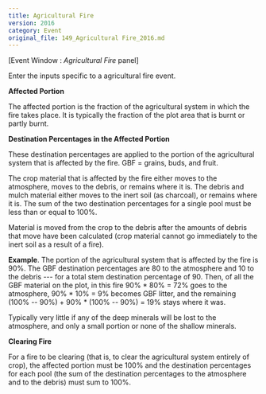 ```yaml
---
title: Agricultural Fire
version: 2016
category: Event
original_file: 149_Agricultural Fire_2016.md
---
```


[Event Window : *Agricultural Fire* panel]

Enter the inputs specific to a agricultural fire event.

**Affected Portion**

The affected portion is the fraction of the agricultural system in which
the fire takes place. It is typically the fraction of the plot area that
is burnt or partly burnt.

**Destination Percentages in the Affected Portion**

These destination percentages are applied to the portion of the
agricultural system that is affected by the fire. GBF = grains, buds,
and fruit.

The crop material that is affected by the fire either moves to the
atmosphere, moves to the debris, or remains where it is. The debris and
mulch material either moves to the inert soil (as
charcoal), or remains where it is. The sum of the two destination
percentages for a single pool must be less than or equal to 100%.

Material is moved from the crop to the debris after the amounts of
debris that move have been calculated (crop material cannot go
immediately to the inert soil as a result of a fire).

**Example**. The portion of the agricultural system that is affected by
the fire is 90%. The GBF destination percentages are 80 to the
atmosphere and 10 to the debris --- for a total stem destination
percentage of 90. Then, of all the GBF material on the plot, in this
fire 90% * 80% = 72% goes to the atmosphere, 90% * 10% = 9% becomes
GBF litter, and the remaining (100% -- 90%) + 90% * (100% -- 90%) = 19%
stays where it was.

Typically very little if any of the deep minerals will be lost to the
atmosphere, and only a small portion or none of the shallow minerals.

**Clearing Fire**

For a fire to be clearing (that is, to clear the agricultural system
entirely of crop), the affected portion must be 100% and the destination
percentages for each pool (the sum of the destination percentages to the
atmosphere and to the debris) must sum to 100%.
